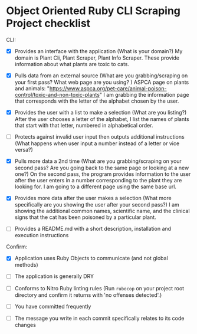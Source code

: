 # Object Oriented Ruby CLI Scraping Project checklist

CLI:
- [X] Provides an interface with the application (What is your domain?)
    My domain is Plant Cli, Plant Scraper, Plant Info Scraper. These provide information about what plants are toxic to cats.

- [X] Pulls data from an external source (What are you grabbing/scraping on your first pass? What web page are you using? )
    ASPCA page on plants and animals: "https://www.aspca.org/pet-care/animal-poison-control/toxic-and-non-toxic-plants"
    I am grabbing the information page that corresponds with the letter of the alphabet chosen by the user.

- [X] Provides the user with a list to make a selection (What are you listing?)
    After the user chooses a letter of the alphabet, I list the names of plants that start with that letter, numbered in alphabetical order.

- [ ] Protects against invalid user input then outputs additional instructions (What happens when user input a number instead of a letter or vice versa?)

- [X] Pulls more data a 2nd time (What are you grabbing/scraping on your second pass? Are you going back to the same page or looking at a new one?)
    On the second pass, the program provides information to the user after the user enters in a number corresponding to the plant they are looking for.
    I am going to a different page using the same base url.

- [X] Provides more data after the user makes a selection (What more specifically are you showing the user after your second pass?)
    I am showing the additional common names, scientific name, and the clinical signs that the cat has been poisoned by a particular plant.

- [ ] Provides a README.md with a short description, installation and execution instructions


Confirm:
- [X] Application uses Ruby Objects to communicate (and not global methods)
- [ ] The application is generally DRY
- [ ] Conforms to Nitro Ruby linting rules (Run `rubocop` on your project root directory and confirm it returns with 'no offenses detected'.)
- [ ] You have committed frequently
- [ ] The message you write in each commit specifically relates to its code changes

